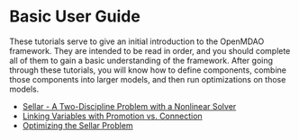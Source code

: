 # Basic User Guide

These tutorials serve to give an initial introduction to the OpenMDAO framework. They are intended to be read in order, and you should complete all of them to gain a basic understanding of the framework. After going through these tutorials, you will know how to define components, combine those components into larger models, and then run optimizations on those models.

- [Sellar - A Two-Discipline Problem with a Nonlinear Solver](multidisciplinary_optimization/sellar.ipynb)
- [Linking Variables with Promotion vs. Connection](multidisciplinary_optimization/linking_vars.ipynb)
- [Optimizing the Sellar Problem](multidisciplinary_optimization/sellar_opt.ipynb)
